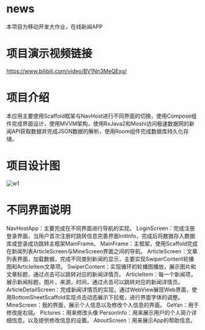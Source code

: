 # news
本项目为移动开发大作业，在线新闻APP
# 项目演示视频链接
https://www.bilibili.com/video/BV1Nn3MeQExg/
# 项目介绍
本应用主要使用Scaffold框架与NavHost进行不同界面的切换，使用Compose组件完成界面设计，使用MVVM架构，使用RxJava2和Moshi访问极速数据网的新闻API获取数据并完成JSON数据的解析，使用Room组件完成数据库持久化存储。
# 项目设计图
![w1](https://github.com/xuhuxiang/news/assets/101508698/955185ae-d1db-400f-a5c9-4207b41c7bd4)
# 不同界面说明
NavHostApp：主要完成在不同界面进行导航的实现。
LoginScreen：完成注册登录界面，当用户首次注册时跳转信息完善界面InitInfo，完成后将数据存入数据库或登录成功跳转主框架MainFrame。
MainFrame：主框架，使用Scaffold完成在新闻列表ArticleScreen与MineScreen界面之间的导航。
ArticleScreen：文章列表界面，加载数据，完成不同类别新闻的显示，主要实现SwiperContent轮播图和ArticleItem文章项。
SwiperContent：实现循环的轮播图播放，展示图片和文章标题，通过点击可以跳转对应的新闻详情页。
ArticleItem：每一个新闻项，展示新闻标题，图片，来源，时间，通过点击可以跳转对应的新闻详情页。
ArticleDetailScreen：完成新闻详情页的实现，通过WebView展现Web界面，使用BottomSheetScaffold实现点击动态展示下拉框，进行界面字体的调整。
MineScreen：我的界面，展示个人信息以及修改个人信息的界面。
GeYan：用于修改座右铭。
Pictures：用来修改头像
PersonInfo：用来展示用户的个人简介详细信息，以及提供修改信息的设置。
AboutScreen：用来展示App的帮助信息。
